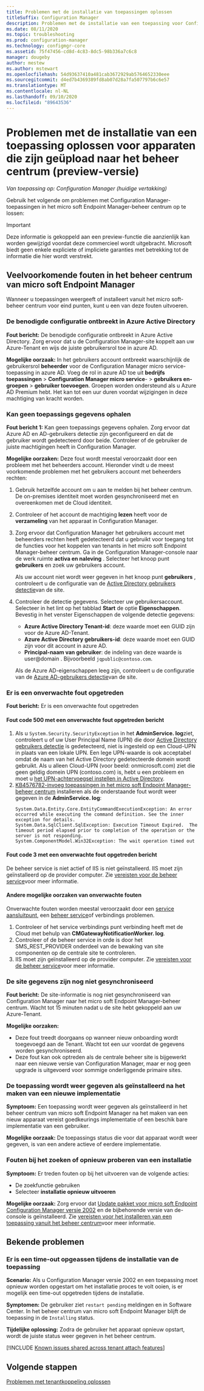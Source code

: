 ```yaml
---
title: Problemen met de installatie van toepassingen oplossen
titleSuffix: Configuration Manager
description: Problemen met de installatie van een toepassing voor Configuration Manager Tenant koppelen
ms.date: 08/11/2020
ms.topic: troubleshooting
ms.prod: configuration-manager
ms.technology: configmgr-core
ms.assetid: 75f47456-cd8d-4c83-8dc5-98b336a7c6c8
manager: dougeby
author: mestew
ms.author: mstewart
ms.openlocfilehash: 54d93637410a481cab3672929ab5764652330eee
ms.sourcegitcommit: d4ed7b4369389fd8ab07d28a7fa507797b6c6e57
ms.translationtype: MT
ms.contentlocale: nl-NL
ms.lasthandoff: 09/10/2020
ms.locfileid: "89643536"
---
```

# <a name="troubleshoot-application-installation-for-devices-uploaded-to-the-admin-center-preview"></a>Problemen met de installatie van een toepassing oplossen voor apparaten die zijn geüpload naar het beheer centrum (preview-versie)
<!--6374854, 6521921-->
*Van toepassing op: Configuration Manager (huidige vertakking)*

Gebruik het volgende om problemen met Configuration Manager-toepassingen in het micro soft Endpoint Manager-beheer centrum op te lossen:

> [!Important]
> Deze informatie is gekoppeld aan een preview-functie die aanzienlijk kan worden gewijzigd voordat deze commercieel wordt uitgebracht. Microsoft biedt geen enkele expliciete of impliciete garanties met betrekking tot de informatie die hier wordt verstrekt.

## <a name="common-errors-from-the-microsoft-endpoint-manager-admin-center"></a>Veelvoorkomende fouten in het beheer centrum van micro soft Endpoint Manager

Wanneer u toepassingen weergeeft of installeert vanuit het micro soft-beheer centrum voor eind punten, kunt u een van deze fouten uitvoeren.  

### <a name="the-necessary-configuration-is-missing-in-azure-active-directory"></a><a name="bkmk_aad"></a> De benodigde configuratie ontbreekt in Azure Active Directory

**Fout bericht:** De benodigde configuratie ontbreekt in Azure Active Directory. Zorg ervoor dat u de Configuration Manager-site koppelt aan uw Azure-Tenant en wijs de juiste gebruikersrol toe in azure AD.

**Mogelijke oorzaak:** In het gebruikers account ontbreekt waarschijnlijk de gebruikersrol **beheerder** voor de Configuration Manager micro service-toepassing in azure AD. Voeg de rol in azure AD toe uit **bedrijfs toepassingen**  >  **Configuration Manager micro service**-  >  **gebruikers en-groepen**  >  **gebruiker toevoegen**. Groepen worden ondersteund als u Azure AD Premium hebt. Het kan tot een uur duren voordat wijzigingen in deze machtiging van kracht worden.

### <a name="unable-to-get-application-information"></a><a name="bkmk_noinfo"></a> Kan geen toepassings gegevens ophalen

**Fout bericht 1:** Kan geen toepassings gegevens ophalen. Zorg ervoor dat Azure AD en AD-gebruikers detectie zijn geconfigureerd en dat de gebruiker wordt gedetecteerd door beide. Controleer of de gebruiker de juiste machtigingen heeft in Configuration Manager.

**Mogelijke oorzaken:** Deze fout wordt meestal veroorzaakt door een probleem met het beheerders account. Hieronder vindt u de meest voorkomende problemen met het gebruikers account met beheerders rechten:

1. Gebruik hetzelfde account om u aan te melden bij het beheer centrum. De on-premises identiteit moet worden gesynchroniseerd met en overeenkomen met de Cloud identiteit.
1. Controleer of het account de machtiging **lezen** heeft voor de **verzameling** van het apparaat in Configuration Manager.
1. Zorg ervoor dat Configuration Manager het gebruikers account met beheerders rechten heeft gedetecteerd dat u gebruikt voor toegang tot de functies voor het koppelen van tenants in het micro soft Endpoint Manager-beheer centrum. Ga in de Configuration Manager-console naar de werk ruimte **activa en naleving** . Selecteer het knoop punt **gebruikers** en zoek uw gebruikers account.

    Als uw account niet wordt weer gegeven in het knoop punt **gebruikers** , controleert u de configuratie van de [Active Directory gebruikers detectie](../core/servers/deploy/configure/about-discovery-methods.md#bkmk_aboutUser)van de site.

1. Controleer de detectie gegevens. Selecteer uw gebruikersaccount. Selecteer in het lint op het tabblad **Start** de optie **Eigenschappen**. Bevestig in het venster Eigenschappen de volgende detectie gegevens:

    - **Azure Active Directory Tenant-id**: deze waarde moet een GUID zijn voor de Azure AD-Tenant.
    - **Azure Active Directory gebruikers-id**: deze waarde moet een GUID zijn voor dit account in azure AD.
    - **Principal-naam van gebruiker**: de indeling van deze waarde is user@domain . Bijvoorbeeld `jqpublic@contoso.com`.

    Als de Azure AD-eigenschappen leeg zijn, controleert u de configuratie van de [Azure AD-gebruikers detectie](../core/servers/deploy/configure/about-discovery-methods.md#azureaddisc)van de site.

### <a name="unexpected-error-occurred"></a><a name="bkmk_1603"></a> Er is een onverwachte fout opgetreden

**Fout bericht:** Er is een onverwachte fout opgetreden

#### <a name="error-code-500-with-an-unexpected-error-occurred-message"></a>Fout code 500 met een onverwachte fout opgetreden bericht

1. Als u `System.Security.SecurityException` in het **AdminService. log**ziet, controleert u of uw User Principal Name (UPN) die door [Active Directory gebruikers detectie](../core/servers/deploy/configure/about-discovery-methods.md#bkmk_aboutUser) is gedetecteerd, niet is ingesteld op een Cloud-UPN in plaats van een lokale UPN. Een lege UPN-waarde is ook acceptabel omdat de naam van het Active Directory gedetecteerde domein wordt gebruikt. Als u alleen Cloud-UPN (voor beeld: onmicrosoft.com) ziet die geen geldig domein UPN (contoso.com) is, hebt u een probleem en moet u [het UPN-achtervoegsel instellen in Active Directory](/office365/enterprise/prepare-a-non-routable-domain-for-directory-synchronization#add-upn-suffixes-and-update-your-users-to-them).
1. [KB4576782-invoeg toepassingen in het micro soft Endpoint Manager-beheer centrum](https://support.microsoft.com/help/4576782) installeren als de onderstaande fout wordt weer gegeven in de **AdminService. log**:
   ```log 
   System.Data.Entity.Core.EntityCommandExecutionException: An error occurred while executing the command definition. See the inner exception for details.
   System.Data.SqlClient.SqlException: Execution Timeout Expired.  The timeout period elapsed prior to completion of the operation or the server is not responding.
   System.ComponentModel.Win32Exception: The wait operation timed out
   ```

#### <a name="error-code-3-with-an-unexpected-error-occurred-message"></a>Fout code 3 met een onverwachte fout opgetreden bericht

De beheer service is niet actief of IIS is niet geïnstalleerd. IIS moet zijn geïnstalleerd op de provider computer. Zie [vereisten voor de beheer service](../develop/adminservice/overview.md#prerequisites)voor meer informatie.

#### <a name="other-possible-causes-of-unexpected-errors"></a>Andere mogelijke oorzaken van onverwachte fouten

Onverwachte fouten worden meestal veroorzaakt door een [service aansluitpunt](../core/servers/deploy/configure/about-the-service-connection-point.md), een [beheer service](../develop/adminservice/overview.md)of verbindings problemen.

1. Controleer of het service verbindings punt verbinding heeft met de Cloud met behulp van **CMGatewayNotificationWorker. log**.
1. Controleer of de beheer service in orde is door het SMS_REST_PROVIDER onderdeel van de bewaking van site componenten op de centrale site te controleren.
1. IIS moet zijn geïnstalleerd op de provider computer. Zie [vereisten voor de beheer service](../develop/adminservice/overview.md#prerequisites)voor meer informatie.


### <a name="the-site-information-hasnt-yet-synchronized"></a><a name="bkmk_sync"></a> De site gegevens zijn nog niet gesynchroniseerd

**Fout bericht:** De site-informatie is nog niet gesynchroniseerd van Configuration Manager naar het micro soft Endpoint Manager-beheer centrum. Wacht tot 15 minuten nadat u de site hebt gekoppeld aan uw Azure-Tenant.

**Mogelijke oorzaken:**
- Deze fout treedt doorgaans op wanneer nieuw onboarding wordt toegevoegd aan de Tenant. Wacht tot een uur voordat de gegevens worden gesynchroniseerd.
- Deze fout kan ook optreden als de centrale beheer site is bijgewerkt naar een nieuwe versie van Configuration Manager, maar er nog geen upgrade is uitgevoerd voor sommige onderliggende primaire sites.

### <a name="application-shows-as-installed-after-creating-a-new-deployment"></a><a name="bkmk_installed"></a> De toepassing wordt weer gegeven als geïnstalleerd na het maken van een nieuwe implementatie

**Symptoom:** Een toepassing wordt weer gegeven als geïnstalleerd in het beheer centrum van micro soft Endpoint Manager na het maken van een nieuw apparaat vereist goedkeurings implementatie of een beschik bare implementatie van een gebruiker.

**Mogelijke oorzaak:** De toepassings status die voor dat apparaat wordt weer gegeven, is van een andere actieve of eerdere implementatie.

### <a name="errors-when-searching-or-retrying-an-installation"></a><a name="bkmk_hfru"></a> Fouten bij het zoeken of opnieuw proberen van een installatie

**Symptoom:** Er treden fouten op bij het uitvoeren van de volgende acties:
- De zoekfunctie gebruiken
- Selecteer **installatie opnieuw uitvoeren**

**Mogelijke oorzaak:**  Zorg ervoor dat [Update pakket voor micro soft Endpoint Configuration Manager versie 2002](https://support.microsoft.com/help/4560496/) en de bijbehorende versie van de-console is geïnstalleerd. Zie [vereisten voor het installeren van een toepassing vanuit het beheer centrum](applications.md#prerequisites)voor meer informatie.

## <a name="known-issues"></a>Bekende problemen

### <a name="application-installation-times-out-if-application-requires-restart"></a>Er is een time-out opgeassen tijdens de installatie van de toepassing

**Scenario:** Als u Configuration Manager versie 2002 en een toepassing moet opnieuw worden opgestart om het installatie proces te volt ooien, is er mogelijk een time-out opgetreden tijdens de installatie.

**Symptomen:** De gebruiker ziet `restart pending` meldingen en in Software Center. In het beheer centrum van micro soft Endpoint Manager blijft de toepassing in de `Installing` status.  

**Tijdelijke oplossing:** Zodra de gebruiker het apparaat opnieuw opstart, wordt de juiste status weer gegeven in het beheer centrum.

[!INCLUDE [Known issues shared across tenant attach features](includes/known-issues-shared.md)]


## <a name="next-steps"></a>Volgende stappen

[Problemen met tenantkoppeling oplossen](troubleshoot.md)